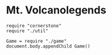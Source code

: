 Mt. Volcanolegends
==================

    require "cornerstone"
    require "./util"

    Game = require "./game"
    document.body.appendChild Game()
